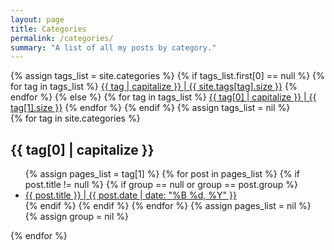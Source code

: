 ```yaml
---
layout: page
title: Categories
permalink: /categories/
summary: "A list of all my posts by category."
---
```


<div class="links-list">
{% assign tags_list = site.categories %}
  {% if tags_list.first[0] == null %}
    {% for tag in tags_list %}
      <a href="#{{ tag }}">{{ tag | capitalize }} <span> | {{ site.tags[tag].size }}</span></a>
    {% endfor %}
  {% else %}
    {% for tag in tags_list %}
      <a href="#{{ tag[0] }}">{{ tag[0] | capitalize }} <span> | {{ tag[1].size }}</span></a>
    {% endfor %}
  {% endif %}
{% assign tags_list = nil %}
</div>

<div class="clear"></div>
{% for tag in site.categories %}
  <h2 id="{{ tag[0] }}">{{ tag[0] | capitalize }}</h2>
  <ul class="post-list">
    {% assign pages_list = tag[1] %}
    {% for post in pages_list %}
      {% if post.title != null %}
      {% if group == null or group == post.group %}
      <li>
		<a href="{{ site.url }}{{ post.url }}">{{ post.title }} | <span class="entry-date"><time datetime="{{ post.date | date_to_xmlschema }}" itemprop="datePublished">{{ post.date | date: "%B %d, %Y" }}</time></span></a></li>
      {% endif %}
      {% endif %}
    {% endfor %}
    {% assign pages_list = nil %}
    {% assign group = nil %}
  </ul>
{% endfor %}

